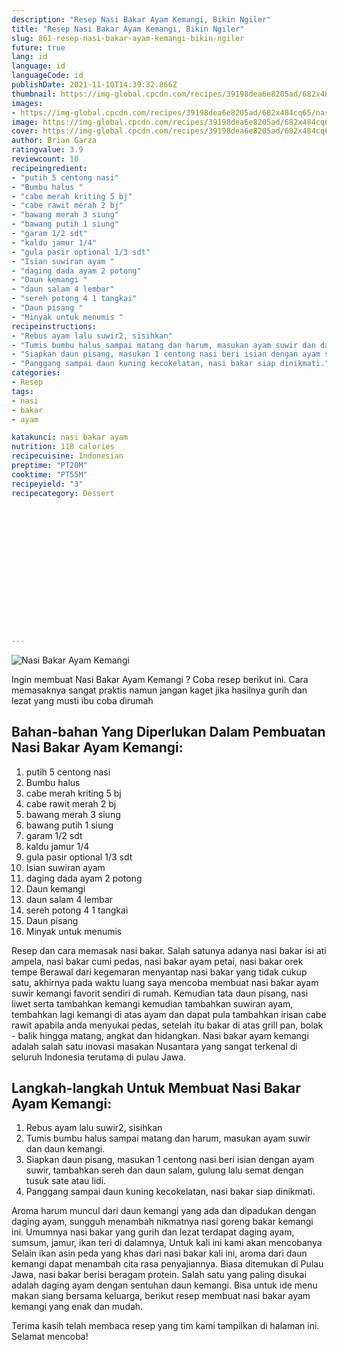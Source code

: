 ```yaml
---
description: "Resep Nasi Bakar Ayam Kemangi, Bikin Ngiler"
title: "Resep Nasi Bakar Ayam Kemangi, Bikin Ngiler"
slug: 861-resep-nasi-bakar-ayam-kemangi-bikin-ngiler
future: true
lang: id
language: id
languageCode: id
publishDate: 2021-11-10T14:39:32.866Z 
thumbnail: https://img-global.cpcdn.com/recipes/39198dea6e8205ad/682x484cq65/nasi-bakar-ayam-kemangi-foto-resep-utama.webp
images:
- https://img-global.cpcdn.com/recipes/39198dea6e8205ad/682x484cq65/nasi-bakar-ayam-kemangi-foto-resep-utama.webp
image: https://img-global.cpcdn.com/recipes/39198dea6e8205ad/682x484cq65/nasi-bakar-ayam-kemangi-foto-resep-utama.webp
cover: https://img-global.cpcdn.com/recipes/39198dea6e8205ad/682x484cq65/nasi-bakar-ayam-kemangi-foto-resep-utama.webp
author: Brian Garza
ratingvalue: 3.9
reviewcount: 10
recipeingredient:
- "putih 5 centong nasi"
- "Bumbu halus "
- "cabe merah kriting 5 bj"
- "cabe rawit merah 2 bj"
- "bawang merah 3 siung"
- "bawang putih 1 siung"
- "garam 1/2 sdt"
- "kaldu jamur 1/4"
- "gula pasir optional 1/3 sdt"
- "Isian suwiran ayam "
- "daging dada ayam 2 potong"
- "Daun kemangi "
- "daun salam 4 lembar"
- "sereh potong 4 1 tangkai"
- "Daun pisang "
- "Minyak untuk menumis "
recipeinstructions:
- "Rebus ayam lalu suwir2, sisihkan"
- "Tumis bumbu halus sampai matang dan harum, masukan ayam suwir dan daun kemangi."
- "Siapkan daun pisang, masukan 1 centong nasi beri isian dengan ayam suwir, tambahkan sereh dan daun salam, gulung lalu semat dengan tusuk sate atau lidi."
- "Panggang sampai daun kuning kecokelatan, nasi bakar siap dinikmati."
categories:
- Resep
tags:
- nasi
- bakar
- ayam

katakunci: nasi bakar ayam 
nutrition: 118 calories
recipecuisine: Indonesian
preptime: "PT20M"
cooktime: "PT55M"
recipeyield: "3"
recipecategory: Dessert


     
    
    
    
    
    
    
    
    
    
    
      
    
---
```



![Nasi Bakar Ayam Kemangi](https://img-global.cpcdn.com/recipes/39198dea6e8205ad/682x484cq65/nasi-bakar-ayam-kemangi-foto-resep-utama.webp)

Ingin membuat Nasi Bakar Ayam Kemangi ? Coba resep berikut ini. Cara memasaknya sangat praktis namun jangan kaget jika hasilnya gurih dan lezat yang musti ibu coba dirumah

<!--inarticleads1-->

## Bahan-bahan Yang Diperlukan Dalam Pembuatan Nasi Bakar Ayam Kemangi:

1. putih 5 centong nasi
1. Bumbu halus 
1. cabe merah kriting 5 bj
1. cabe rawit merah 2 bj
1. bawang merah 3 siung
1. bawang putih 1 siung
1. garam 1/2 sdt
1. kaldu jamur 1/4
1. gula pasir optional 1/3 sdt
1. Isian suwiran ayam 
1. daging dada ayam 2 potong
1. Daun kemangi 
1. daun salam 4 lembar
1. sereh potong 4 1 tangkai
1. Daun pisang 
1. Minyak untuk menumis 

Resep dan cara memasak nasi bakar. Salah satunya adanya nasi bakar isi ati ampela, nasi bakar cumi pedas, nasi bakar ayam petai, nasi bakar orek tempe Berawal dari kegemaran menyantap nasi bakar yang tidak cukup satu, akhirnya pada waktu luang saya mencoba membuat nasi bakar ayam suwir kemangi favorit sendiri di rumah. Kemudian tata daun pisang, nasi liwet serta tambahkan kemangi kemudian tambahkan suwiran ayam, tembahkan lagi kemangi di atas ayam dan dapat pula tambahkan irisan cabe rawit apabila anda menyukai pedas, setelah itu bakar di atas grill pan, bolak - balik hingga matang, angkat dan hidangkan. Nasi bakar ayam kemangi adalah salah satu inovasi masakan Nusantara yang sangat terkenal di seluruh Indonesia terutama di pulau Jawa. 

<!--inarticleads2-->

## Langkah-langkah Untuk Membuat Nasi Bakar Ayam Kemangi:

1. Rebus ayam lalu suwir2, sisihkan
1. Tumis bumbu halus sampai matang dan harum, masukan ayam suwir dan daun kemangi.
1. Siapkan daun pisang, masukan 1 centong nasi beri isian dengan ayam suwir, tambahkan sereh dan daun salam, gulung lalu semat dengan tusuk sate atau lidi.
1. Panggang sampai daun kuning kecokelatan, nasi bakar siap dinikmati.


Aroma harum muncul dari daun kemangi yang ada dan dipadukan dengan daging ayam, sungguh menambah nikmatnya nasi goreng bakar kemangi ini. Umumnya nasi bakar yang gurih dan lezat terdapat daging ayam, sumsum, jamur, ikan teri di dalamnya, Untuk kali ini kami akan mencobanya Selain ikan asin peda yang khas dari nasi bakar kali ini, aroma dari daun kemangi dapat menambah cita rasa penyajiannya. Biasa ditemukan di Pulau Jawa, nasi bakar berisi beragam protein. Salah satu yang paling disukai adalah daging ayam dengan sentuhan daun kemangi. Bisa untuk ide menu makan siang bersama keluarga, berikut resep membuat nasi bakar ayam kemangi yang enak dan mudah. 

Terima kasih telah membaca resep yang tim kami tampilkan di halaman ini. Selamat mencoba!
